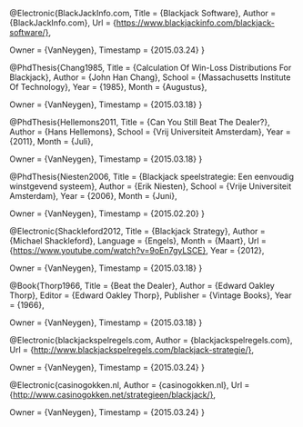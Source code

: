 @Electronic{BlackJackInfo.com,
  Title                    = {Blackjack Software},
  Author                   = {BlackJackInfo.com},
  Url                      = {https://www.blackjackinfo.com/blackjack-software/},

  Owner                    = {VanNeygen},
  Timestamp                = {2015.03.24}
}

@PhdThesis{Chang1985,
  Title                    = {Calculation Of Win-Loss Distributions For Blackjack},
  Author                   = {John Han Chang},
  School                   = {Massachusetts Institute Of Technology},
  Year                     = {1985},
  Month                    = {Augustus},

  Owner                    = {VanNeygen},
  Timestamp                = {2015.03.18}
}

@PhdThesis{Hellemons2011,
  Title                    = {Can You Still Beat The Dealer?},
  Author                   = {Hans Hellemons},
  School                   = {Vrij Universiteit Amsterdam},
  Year                     = {2011},
  Month                    = {Juli},

  Owner                    = {VanNeygen},
  Timestamp                = {2015.03.18}
}

@PhdThesis{Niesten2006,
  Title                    = {Blackjack speelstrategie: Een eenvoudig winstgevend systeem},
  Author                   = {Erik Niesten},
  School                   = {Vrije Universiteit Amsterdam},
  Year                     = {2006},
  Month                    = {Juni},

  Owner                    = {VanNeygen},
  Timestamp                = {2015.02.20}
}

@Electronic{Shackleford2012,
  Title                    = {Blackjack Strategy},
  Author                   = {Michael Shackleford},
  Language                 = {Engels},
  Month                    = {Maart},
  Url                      = {https://www.youtube.com/watch?v=9oEn7gyLSCE},
  Year                     = {2012},

  Owner                    = {VanNeygen},
  Timestamp                = {2015.03.18}
}

@Book{Thorp1966,
  Title                    = {Beat the Dealer},
  Author                   = {Edward Oakley Thorp},
  Editor                   = {Edward Oakley Thorp},
  Publisher                = {Vintage Books},
  Year                     = {1966},

  Owner                    = {VanNeygen},
  Timestamp                = {2015.03.18}
}

@Electronic{blackjackspelregels.com,
  Author                   = {blackjackspelregels.com},
  Url                      = {http://www.blackjackspelregels.com/blackjack-strategie/},

  Owner                    = {VanNeygen},
  Timestamp                = {2015.03.24}
}

@Electronic{casinogokken.nl,
  Author                   = {casinogokken.nl},
  Url                      = {http://www.casinogokken.net/strategieen/blackjack/},

  Owner                    = {VanNeygen},
  Timestamp                = {2015.03.24}
}
